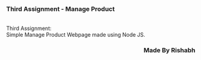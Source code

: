 ### Third Assignment - Manage Product
<br>
Third Assignment:<br>
Simple Manage Product Webpage made using Node JS.
<h3 align="right">Made By Rishabh</h3>
